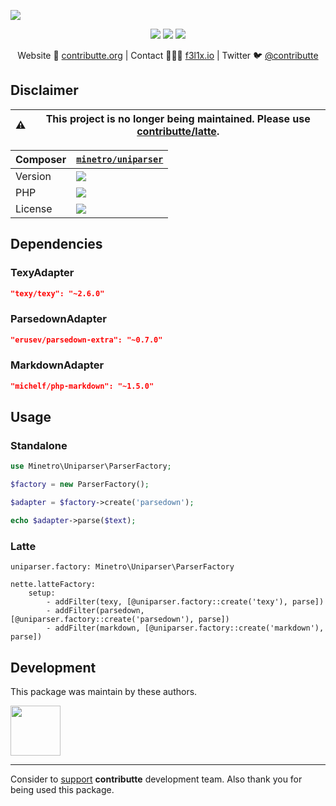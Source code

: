 ![](https://heatbadger.now.sh/github/readme/contributte/uniparser/?deprecated=1)

<p align=center>
    <a href="https://bit.ly/ctteg"><img src="https://badgen.net/badge/support/gitter/cyan"></a>
    <a href="https://bit.ly/cttfo"><img src="https://badgen.net/badge/support/forum/yellow"></a>
    <a href="https://contributte.org/partners.html"><img src="https://badgen.net/badge/sponsor/donations/F96854"></a>
</p>

<p align=center>
    Website 🚀 <a href="https://contributte.org">contributte.org</a> | Contact 👨🏻‍💻 <a href="https://f3l1x.io">f3l1x.io</a> | Twitter 🐦 <a href="https://twitter.com/contributte">@contributte</a>
</p>

## Disclaimer

| :warning: | This project is no longer being maintained. Please use [contributte/latte](https://github.com/contributte/latte).
|---|---|

| Composer | [`minetro/uniparser`](https://packagist.org/minetro/uniparser) |
|---| --- |
| Version | ![](https://badgen.net/packagist/v/minetro/uniparser) |
| PHP | ![](https://badgen.net/packagist/php/minetro/uniparser) |
| License | ![](https://badgen.net/github/license/minetro/uniparser) |

## Dependencies

### TexyAdapter
```json
"texy/texy": "~2.6.0"
```

### ParsedownAdapter
```json
"erusev/parsedown-extra": "~0.7.0"
```

### MarkdownAdapter
```json
"michelf/php-markdown": "~1.5.0"
```

## Usage

### Standalone

```php
use Minetro\Uniparser\ParserFactory;

$factory = new ParserFactory();

$adapter = $factory->create('parsedown');

echo $adapter->parse($text);
```

### Latte

```neon
uniparser.factory: Minetro\Uniparser\ParserFactory

nette.latteFactory:
	setup:
		- addFilter(texy, [@uniparser.factory::create('texy'), parse])
		- addFilter(parsedown, [@uniparser.factory::create('parsedown'), parse])
		- addFilter(markdown, [@uniparser.factory::create('markdown'), parse])
```

## Development

This package was maintain by these authors.

<a href="https://github.com/f3l1x">
  <img width="80" height="80" src="https://avatars2.githubusercontent.com/u/538058?v=3&s=80">
</a>

-----

Consider to [support](https://contributte.org/partners.html) **contributte** development team.
Also thank you for being used this package.
